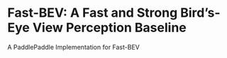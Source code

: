 # Fast-BEV: A Fast and Strong Bird’s-Eye View Perception Baseline

A PaddlePaddle Implementation for Fast-BEV 


